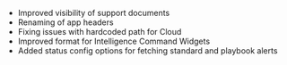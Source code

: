- Improved visibility of support documents
- Renaming of app headers
- Fixing issues with hardcoded path for Cloud
- Improved format for Intelligence Command Widgets
- Added status config options for fetching standard and playbook alerts
